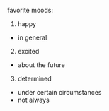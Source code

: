 favorite moods:

1. happy
  * in general
2. excited
  * about the future
3. determined
  * under certain circumstances
  * not always
